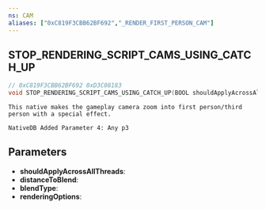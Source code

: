 ```yaml
---
ns: CAM
aliases: ["0xC819F3CBB62BF692","_RENDER_FIRST_PERSON_CAM"]
---
```

## STOP_RENDERING_SCRIPT_CAMS_USING_CATCH_UP

```c
// 0xC819F3CBB62BF692 0xD3C08183
void STOP_RENDERING_SCRIPT_CAMS_USING_CATCH_UP(BOOL shouldApplyAcrossAllThreads, float distanceToBlend, int blendType, Any renderingOptions);
```

```
This native makes the gameplay camera zoom into first person/third person with a special effect.
```

```
NativeDB Added Parameter 4: Any p3
```

## Parameters
* **shouldApplyAcrossAllThreads**: 
* **distanceToBlend**: 
* **blendType**: 
* **renderingOptions**:

